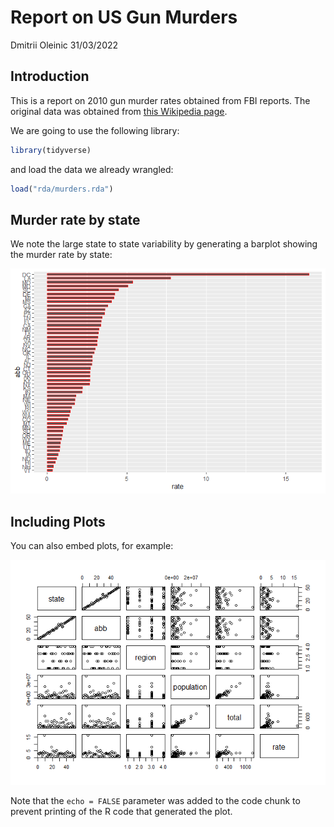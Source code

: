 Report on US Gun Murders
================
Dmitrii Oleinic
31/03/2022

## Introduction

This is a report on 2010 gun murder rates obtained from FBI reports. The
original data was obtained from [this Wikipedia
page](https://en.wikipedia.org/wiki/Murder_in_the_United_States_by_state).

We are going to use the following library:

``` r
library(tidyverse)
```

and load the data we already wrangled:

``` r
load("rda/murders.rda")
```

## Murder rate by state

We note the large state to state variability by generating a barplot
showing the murder rate by state:

![](report_files/figure-gfm/murder-rate-by-state-1.png)<!-- -->

## Including Plots

You can also embed plots, for example:

![](report_files/figure-gfm/unnamed-chunk-2-1.png)<!-- -->

Note that the `echo = FALSE` parameter was added to the code chunk to
prevent printing of the R code that generated the plot.

